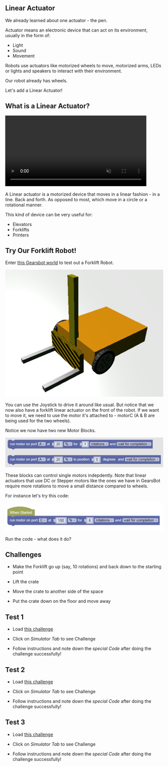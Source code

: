 Linear Actuator
---

We already learned about one actuator - the pen.

Actuator means an electronic device that can act on its environment, usually in the form of:

- Light
- Sound
- Movement

Robots use actuators like motorized wheels to move, motorized arms, LEDs or lights and speakers to interact with their environment.

Our robot already has wheels.

Let's add a Linear Actuator!

## What is a Linear Actuator?


<video autoplay muted loop width=450 height="auto">
  <source src="https://thumbs.gfycat.com/DecisiveEssentialCarpenterant-mobile.mp4" type="video/mp4">
</video>

A Linear actuator is a motorized device that moves in a linear fashion - in a line.  Back and forth.  As opposed to most, which move in a circle or a rotational manner.

This kind of device can be very useful for: 

- Elevators
- Forklifts
- Printers

## Try Our Forklift Robot!

Enter [this Gearsbot world](https://gears.aposteriori.com.sg/index.html?worldJSON=https%3A%2F%2Ffiles.aposteriori.com.sg%2Fget%2FgXEksrHpXs.json&robotJSON=https%3A%2F%2Ffiles.aposteriori.com.sg%2Fget%2FoMA6FRE6Nv.json&filterBlocksJSON=https%3A%2F%2Ffiles.aposteriori.com.sg%2Fget%2FwRu5GyUnQv.json) to test out a Forklift Robot.

![](images/forklift.png)

You can use the Joystick to drive it around like usual.  But notice that we now also have a forklift linear actuator on the front of the robot.  If we want to move it, we need to use the motor it's attached to - motorC (A & B are being used for the two wheels).

Notice we now have two new Motor Blocks.  

![](images/motorControl.png)

These blocks can control single motors indepdently.  Note that linear actuators that use DC or Stepper motors like the ones we have in GearsBot require more rotations to move a small distance compared to wheels.

For instance let's try this code:

![](images/forkliftUp.png)

Run the code - what does it do?

## Challenges

- Make the Forklift go up (say, 10 rotations) and back down to the starting point

- Lift the crate

- Move the crate to another side of the space

- Put the crate down on the floor and move away

## Test 1

- Load [this challenge](https://gears.aposteriori.com.sg/index.html?worldJSON=https%3A%2F%2Ffiles.aposteriori.com.sg%2Fget%2FfBTX86iAbK.json&filterBlocksJSON=https%3A%2F%2Ffiles.aposteriori.com.sg%2Fget%2FwRu5GyUnQv.json&worldScripts=world_challenges)

- Click on *Simulator Tab* to see Challenge

- Follow instructions and note down the *special Code* after doing the challenge successfully!

## Test 2

- Load [this challenge](https://gears.aposteriori.com.sg/index.html?worldJSON=https%3A%2F%2Ffiles.aposteriori.com.sg%2Fget%2FXbEgDo8ooG.json&filterBlocksJSON=https%3A%2F%2Ffiles.aposteriori.com.sg%2Fget%2FwRu5GyUnQv.json&worldScripts=world_challenges)

- Click on *Simulator Tab* to see Challenge

- Follow instructions and note down the *special Code* after doing the challenge successfully!

## Test 3 

- Load [this challenge](https://gears.aposteriori.com.sg/index.html?worldJSON=https%3A%2F%2Ffiles.aposteriori.com.sg%2Fget%2Fk6P2Bj7663.json&filterBlocksJSON=https%3A%2F%2Ffiles.aposteriori.com.sg%2Fget%2FwRu5GyUnQv.json&worldScripts=world_challenges)

- Click on *Simulator Tab* to see Challenge

- Follow instructions and note down the *special Code* after doing the challenge successfully!